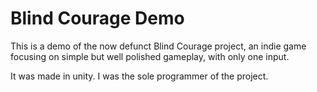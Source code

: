 # Blind Courage Demo
This is a demo of the now defunct Blind Courage project, an indie game focusing on simple but well polished gameplay, with only one input.

It was made in unity. I was the sole programmer of the project.